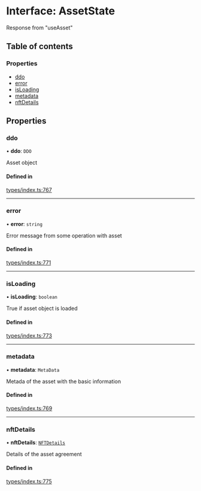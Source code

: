 # Interface: AssetState

Response from "useAsset"

## Table of contents

### Properties

- [ddo](AssetState.md#ddo)
- [error](AssetState.md#error)
- [isLoading](AssetState.md#isloading)
- [metadata](AssetState.md#metadata)
- [nftDetails](AssetState.md#nftdetails)

## Properties

### ddo

• **ddo**: `DDO`

Asset object

#### Defined in

[types/index.ts:767](https://github.com/nevermined-io/react-components/blob/e241593/catalog/src/types/index.ts#L767)

___

### error

• **error**: `string`

Error message from some operation with asset

#### Defined in

[types/index.ts:771](https://github.com/nevermined-io/react-components/blob/e241593/catalog/src/types/index.ts#L771)

___

### isLoading

• **isLoading**: `boolean`

True if asset object is loaded

#### Defined in

[types/index.ts:773](https://github.com/nevermined-io/react-components/blob/e241593/catalog/src/types/index.ts#L773)

___

### metadata

• **metadata**: `MetaData`

Metada of the asset with the basic information

#### Defined in

[types/index.ts:769](https://github.com/nevermined-io/react-components/blob/e241593/catalog/src/types/index.ts#L769)

___

### nftDetails

• **nftDetails**: [`NFTDetails`](NFTDetails.md)

Details of the asset agreement

#### Defined in

[types/index.ts:775](https://github.com/nevermined-io/react-components/blob/e241593/catalog/src/types/index.ts#L775)
